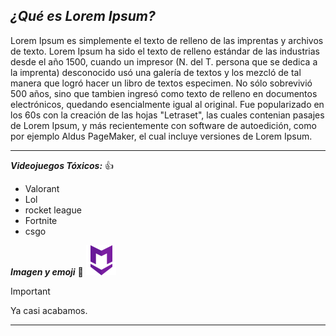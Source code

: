 *__¿Qué es Lorem Ipsum?__*
--------------------------------------------------------------------------------------------------------------------------------------------------------------------------------------------------------------------------
Lorem Ipsum es simplemente el texto de relleno de las imprentas y archivos de texto. Lorem Ipsum ha sido el texto de relleno estándar de las industrias desde el año 1500, cuando un impresor (N. del T. persona que se dedica a la imprenta) desconocido usó una galería de textos y los mezcló de tal manera que logró hacer un libro de textos especimen. No sólo sobrevivió 500 años, sino que tambien ingresó como texto de relleno en documentos electrónicos, quedando esencialmente igual al original. Fue popularizado en los 60s con la creación de las hojas "Letraset", las cuales contenian pasajes de Lorem Ipsum, y más recientemente con software de autoedición, como por ejemplo Aldus PageMaker, el cual incluye versiones de Lorem Ipsum.
_________________________________________________________________________________________________________________________________________________________________________________________________________________________

*__Videojuegos Tóxicos:__* :+1:
+ Valorant   
+ Lol
+ rocket league
+ Fortnite
+ csgo

*__Imagen y emoji__* 🖤
![alt text](https://github.com/adam-p/markdown-here/raw/master/src/common/images/icon48.png "Logo Title Text 1") 

> [!IMPORTANT]
> Ya casi acabamos.

__________________________________________________________________________________________________________________________________________________________________________________________________________________
